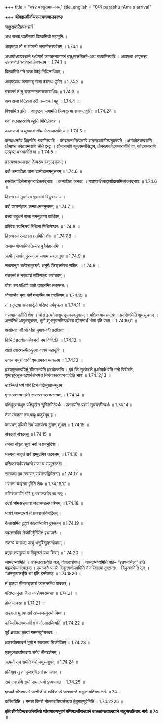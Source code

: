 +++
title = "०७४ परशुरामागमनम्"
title_english = "074 parashu rAma s arrival"

+++
**श्रीमद्वाल्मीकीयरामायणम्बालकाण्डः**

**चतुःसप्ततितमः सर्गः**

अथ रात्र्यां व्यतीतायां विश्वामित्रो महामुनिः ।

आपृष्ट्वा तौ च राजानौ जगामोत्तरपर्वतम् ॥ 1.74.1 ॥

अथायोध्याप्रस्थाने मध्येमार्गं जामदग्न्यागमनं चतुःसप्ततितमे–अथ रात्र्यामित्यादि । आपृष्ट्वा आपृच्छ्य उत्तरपर्वतं स्वावासं हिमवन्तम् ॥ 1.74.1 ॥

विश्वामित्रे गते राजा वैदेहं मिथिलाधिपम् ।

आपृष्ट्वाथ जगामाशु राजा दशरथः पुरीम् ॥ 1.74.2 ॥

गच्छन्तं तं तु राजानमन्वगच्छन्नराधिपः ॥ 1.74.3 ॥

अथ राजा विदेहानां ददौ कन्याधनं बहु ॥ 1.74.4 ॥

विश्वामित्र इति । आपृष्ट्वा जगामेति क्रियावृत्त्या राजपदावृत्तिः ॥ 1.74.24 ॥

गवां शतसहस्राणि बहूनि मिथिलेश्वरः ।

कम्बलानां च मुख्यानां क्षौमकोट्यम्बराणि च ॥ 1.74.5 ॥

कन्याधनमेव विवृणोति–गवामित्यादि । कम्बलानामित्यत्रापि शतसहस्राणीत्यनुषज्यते । क्षौमकोट्यम्बराणि क्षौमाश्च कोट्यम्बराणि चेति द्वन्द्वः । क्षौमानामपि बहुत्वमर्थसिद्धम्, क्षौमरूपकोट्यम्बराणीति वा, कोट्यम्बराणि उत्कृष्ट वस्त्राणीति वा ॥ 1.74.5 ॥

हस्त्यश्वरथपादातं दिव्यरूपं स्वलङ्कृतम् ।

ददौ कन्यापिता तासां दासीदासमनुत्तमम् ॥ 1.74.6 ॥

हस्तीत्यादिसेनाङ्गत्वादेकवद्भावः । कन्यापिता जनकः । गवाश्वादित्वाद्दासीदासमित्येकवद्भावः ॥ 1.74.6 ॥

हिरण्यस्य सुवर्णस्य मुक्तानां विद्रुमस्य च ।

ददौ परमसंहृष्टः कन्याधनमनुत्तमम् ॥ 1.74.7 ॥

दत्त्वा बहुधनं राजा समनुज्ञाप्य पार्थिवम् ।

प्रविवेश स्वनिलयं मिथिलां मिथिलेश्वरः ॥ 1.74.8 ॥

हिरण्यस्य रजतस्य शतमिति शेषः ॥ 1.74.7,8 ॥

राजाप्ययोध्याधिपतिस्सह पुत्रैर्महात्मभिः ।

ऋषीन् सर्वान् पुरस्कृत्य जगाम सबलानुगः ॥ 1.74.9 ॥

सबलानुगः बलैश्चतुरङ्गैः अनुगैः किङ्करैश्च सहितः ॥ 1.74.9 ॥

गच्छन्तं तं नरव्याघ्रं सर्षिसङ्घं सराघवम् ।

घोराः स्म पक्षिणो वाचो व्याहरन्ति ततस्ततः ।

भौमाश्चैव मृगाः सर्वे गच्छन्ति स्म प्रदक्षिणम् ॥ 1.74.10 ॥

तान् दृष्ट्वा राजशार्दूलो वसिष्ठं पर्यपृच्छत ॥ 1.74.11 ॥

नरव्याघ्रं प्रतीति शेषः । घोरा इत्यनेनाशुभसूचकत्वमुक्तम् । पक्षिणः वायसादयः । प्रदक्षिणमिति शुभसूचनम् । अन्तरिक्षे अशुभसूचनम्, भूमौ शुभसूचनमित्यर्थस्य द्योतनार्थं भौमा इति पदम् ॥ 1.74.10,11 ॥

असौम्याः पक्षिणो घोरा मृगाश्चापि प्रदक्षिणाः ।

किमिदं हृदयोत्कम्पि मनो मम विषीदति ॥ 1.74.12 ॥

राज्ञो दशरथस्यैतच्छ्रुत्वा वाक्यं महानृषिः ।

उवाच मधुरां वाणीं श्रूयतामस्य यत्फलम् ॥ 1.74.13 ॥

हृदयमुत्कम्पयितुं शीलमस्येति हृदयोत्कम्पि । इदं किं सुखोदर्कं दुःखोदर्कं वेति मनो विषीदति, शुभाशुभसूचनदर्शनेनोभयत्र निर्णयकारणाभावादिति भावः ॥ 1.74.12,13 ॥

उपस्थितं भयं घोरं दिव्यं पक्षिमुखाच्च्युतम् ।

मृगाः प्रशमयन्त्येते सन्तापस्त्यज्यतामयम् ॥ 1.74.14 ॥

पक्षिमुखाच्च्युतं पक्षिमुखेन सूचितमित्यर्थः । प्रशमयन्ति प्रशमं सूचयन्तीत्यर्थः ॥ 1.74.14 ॥

तेषां संवदतां तत्र वायुः प्रादुर्बभूव ह ।

कम्पयन् पृथिवीं सर्वां पातयंश्च द्रुमान् शुभान् ॥ 1.74.15 ॥

संवदतां संवदत्सु ॥ 1.74.15 ॥

तमसा संवृतः सूर्यः सर्वा न प्रबभुर्दिशः ।

भस्मना चावृतं सर्वं सम्मूढमिव तद्बलम् ॥ 1.74.16 ॥

वसिष्ठश्चर्षयश्चान्ये राजा च ससुतस्तदा ।

ससञ्ज्ञा इव तत्रासन् सर्वमन्यद्विचेतनम् ॥ 1.74.17 ॥

भस्मना चावृतमभूदिति शेषः ॥ 1.74.16,17 ॥

तस्मिंस्तमसि घोरे तु भस्मच्छन्नेव सा चमूः ।

ददर्श भीमसङ्काशं जटामण्डलधारिणम् ॥ 1.74.18 ॥

भार्गवं जामदग्न्यं तं राजराजविमर्दिनम् ।

कैलासमिव दुर्द्धर्षं कालाग्निमिव दुस्सहम् ॥ 1.74.19 ॥

ज्वलन्तमिव तेजोभिर्दुर्निरीक्षं पृथग्जनैः ।

स्कन्धे चासाद्य परशुं धनुर्विद्युद्गणोपमम् ।

प्रगृह्य शरमुख्यं च त्रिपुरघ्नं यथा शिवम् ॥ 1.74.20 ॥

जामदग्न्यमिति । अनन्तरापत्येति यञ्, गोत्रत्वारोपात् । जामदग्न्येयमिति पाठे– “इतश्चानिञः” इति बह्वच्त्वेप्यार्षत्वाढ्ढक् । पृथग्जनैः पामरैः विद्युद्गणोपममिति तेजस्वितायां दृष्टान्तः । त्रिपुरघ्नमिति तृन् । “अमनुष्यकर्तृके च” इति हन्तेष्टक् ॥ 1.74.1820 ॥

तं दृष्ट्वा भीमसङ्काशं ज्वलन्तमिव पावकम् ।

वसिष्ठप्रमुखा विप्रा जपहोमपरायणाः ॥ 1.74.21 ॥

होमः मानसः ॥ 1.74.21 ॥

सङ्गता मुनयः सर्वे सञ्जजल्पुरथो मिथः ।

कच्चित्पितृवधामर्षी क्षत्रं नोत्सादयिष्यति ॥ 1.74.22 ॥

पूर्वं क्षत्रवधं कृत्वा गतमन्युर्गतज्वरः ।

क्षत्रस्योत्सादनं भूयो न खल्वस्य चिकीर्षितम् ॥ 1.74.23 ॥

एवमुक्त्वार्घ्यमादाय भार्गवं भीमदर्शनम् ।

ऋषयो राम रामेति वचो मधुरमब्रुवन् ॥ 1.74.24 ॥

प्रतिगृह्य तु तां पूजामृषिदत्तां प्रतापवान् ।

रामं दाशरथिं रामो जामदग्न्यो ऽभ्यभाषत ॥ 1.74.25 ॥

इत्यार्षे श्रीरामायणे वाल्मीकीये आदिकाव्ये बालकाण्डे चतुःसप्ततितमः सर्गः ॥ 74 ॥

कच्चिदिति । मनसो विमर्शे नोत्सादयिष्यतीत्यत्र हेतुमाहपूर्वमिति ॥ 1.74.2225 ॥

**इति श्रीगोविन्दराजविरचिते श्रीरामायणभूषणे मणिमञ्जीराख्याने बालकाण्डव्याख्याने चतुःसप्ततितमः सर्गः ॥ 74 ॥**
